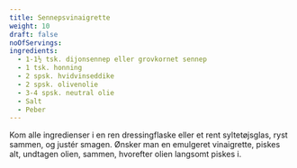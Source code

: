 ```yaml
---
title: Sennepsvinaigrette
weight: 10
draft: false
noOfServings: 
ingredients:
  - 1-1½ tsk. dijonsennep eller grovkornet sennep
  - 1 tsk. honning
  - 2 spsk. hvidvinseddike
  - 2 spsk. olivenolie
  - 3-4 spsk. neutral olie
  - Salt
  - Peber
---
```


Kom alle ingredienser i en ren dressingflaske eller et rent
syltetøjsglas, ryst sammen, og justér smagen. Ønsker man en emulgeret
vinaigrette, piskes alt, undtagen olien, sammen, hvorefter olien
langsomt piskes i.

